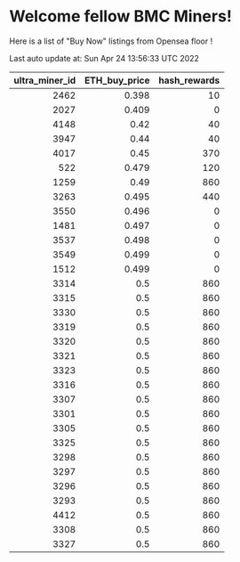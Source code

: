 # Welcome fellow BMC Miners!
Here is a list of "Buy Now" listings from Opensea floor !


Last auto update at: Sun Apr 24 13:56:33 UTC 2022


|   ultra_miner_id |   ETH_buy_price |   hash_rewards |
|-----------------:|----------------:|---------------:|
|             2462 |           0.398 |             10 |
|             2027 |           0.409 |              0 |
|             4148 |           0.42  |             40 |
|             3947 |           0.44  |             40 |
|             4017 |           0.45  |            370 |
|              522 |           0.479 |            120 |
|             1259 |           0.49  |            860 |
|             3263 |           0.495 |            440 |
|             3550 |           0.496 |              0 |
|             1481 |           0.497 |              0 |
|             3537 |           0.498 |              0 |
|             3549 |           0.499 |              0 |
|             1512 |           0.499 |              0 |
|             3314 |           0.5   |            860 |
|             3315 |           0.5   |            860 |
|             3330 |           0.5   |            860 |
|             3319 |           0.5   |            860 |
|             3320 |           0.5   |            860 |
|             3321 |           0.5   |            860 |
|             3323 |           0.5   |            860 |
|             3316 |           0.5   |            860 |
|             3307 |           0.5   |            860 |
|             3301 |           0.5   |            860 |
|             3305 |           0.5   |            860 |
|             3325 |           0.5   |            860 |
|             3298 |           0.5   |            860 |
|             3297 |           0.5   |            860 |
|             3296 |           0.5   |            860 |
|             3293 |           0.5   |            860 |
|             4412 |           0.5   |            860 |
|             3308 |           0.5   |            860 |
|             3327 |           0.5   |            860 |